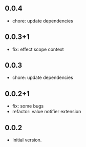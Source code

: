 ## 0.0.4

- chore: update dependencies

## 0.0.3+1

- fix: effect scope context

## 0.0.3

- chore: update dependencies

## 0.0.2+1

- fix: some bugs
- refactor: value notifier extension

## 0.0.2

- Initial version.
